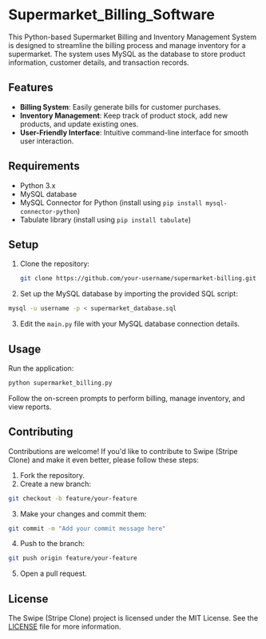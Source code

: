 # Supermarket_Billing_Software

This Python-based Supermarket Billing and Inventory Management System is designed to streamline the billing process and manage inventory for a supermarket. The system uses MySQL as the database to store product information, customer details, and transaction records.

## Features

- **Billing System**: Easily generate bills for customer purchases.
- **Inventory Management**: Keep track of product stock, add new products, and update existing ones.
- **User-Friendly Interface**: Intuitive command-line interface for smooth user interaction.

## Requirements

- Python 3.x
- MySQL database
- MySQL Connector for Python (install using `pip install mysql-connector-python`)
- Tabulate library (install using `pip install tabulate`)

## Setup

1. Clone the repository:

   ```bash
   git clone https://github.com/your-username/supermarket-billing.git
   ```
2. Set up the MySQL database by importing the provided SQL script:
   
  ```bash
  mysql -u username -p < supermarket_database.sql
  ```
3. Edit the `main.py` file with your MySQL database connection details.

## Usage
Run the application:
```bash
python supermarket_billing.py
```
Follow the on-screen prompts to perform billing, manage inventory, and view reports.

## Contributing

Contributions are welcome! If you'd like to contribute to Swipe (Stripe Clone) and make it even better, please follow these steps:

1. Fork the repository.
2. Create a new branch:
```bash
git checkout -b feature/your-feature
```
3. Make your changes and commit them:
```bash
git commit -m "Add your commit message here"
```
4. Push to the branch:
```bash
git push origin feature/your-feature
```
5. Open a pull request.

## License

The Swipe (Stripe Clone) project is licensed under the MIT License. See the [LICENSE](LICENSE) file for more information.
